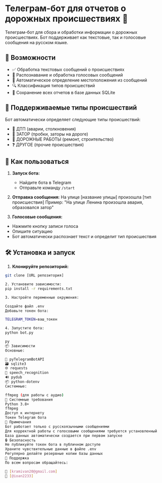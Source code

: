 # Телеграм-бот для отчетов о дорожных происшествиях 🚗

Телеграм-бот для сбора и обработки информации о дорожных происшествиях. Бот поддерживает как текстовые, так и голосовые сообщения на русском языке.

## 🚀 Возможности

- ✅ Обработка текстовых сообщений о происшествиях
- 🎤 Распознавание и обработка голосовых сообщений
- 📍 Автоматическое определение местоположения из сообщений
- 🔍 Классификация типов происшествий
- 💾 Сохранение всех отчетов в базе данных SQLite

## 🎯 Поддерживаемые типы происшествий

Бот автоматически определяет следующие типы происшествий:
- 🚨 ДТП (аварии, столкновения)
- 🚦 ЗАТОР (пробки, заторы на дороге)
- 🚧 ДОРОЖНЫЕ РАБОТЫ (ремонт, строительство)
- ❓ ДРУГОЕ (прочие происшествия)

## 📱 Как пользоваться

1. **Запуск бота:**
   - Найдите бота в Telegram
   - Отправьте команду `/start`

2. **Отправка сообщения:**
На улице [название улицы] произошла [тип происшествия]
Пример: "На улице Ленина произошла авария, образовался затор"

4. **Голосовые сообщения:**
- Нажмите кнопку записи голоса
- Опишите ситуацию
- Бот автоматически распознает текст и определит тип происшествия

## 🛠️ Установка и запуск

1. **Клонируйте репозиторий:**
```bash
git clone [URL репозитория]

2. Установите зависимости:
pip install -r requirements.txt

3. Настройте переменные окружения:

Создайте файл .env
Добавьте токен бота:

TELEGRAM_TOKEN=ваш_токен

4. Запустите бота: 
python bot.py

py
📦 Зависимости
Основные:

🤖 pyTelegramBotAPI
🗃️ sqlite3
🌐 requests
🎤 speech_recognition
🔊 pydub
📦 python-dotenv
Системные:

ffmpeg (для работы с аудио)
🔧 Системные требования
Python 3.8+
ffmpeg
Доступ к интернету
Токен Telegram бота
📝 Примечания
Бот работает только с русскоязычными сообщениями
Для корректной работы с голосовыми сообщениями требуется установленный ffmpeg
База данных автоматически создается при первом запуске
🔒 Безопасность
Не публикуйте токен бота в публичном доступе
Храните чувствительные данные в файле .env
Регулярно делайте резервные копии базы данных
📨 Поддержка
По всем вопросам обращайтесь:

📧 [kramivan20@gmail.com]
💬 [@ioan2233]
